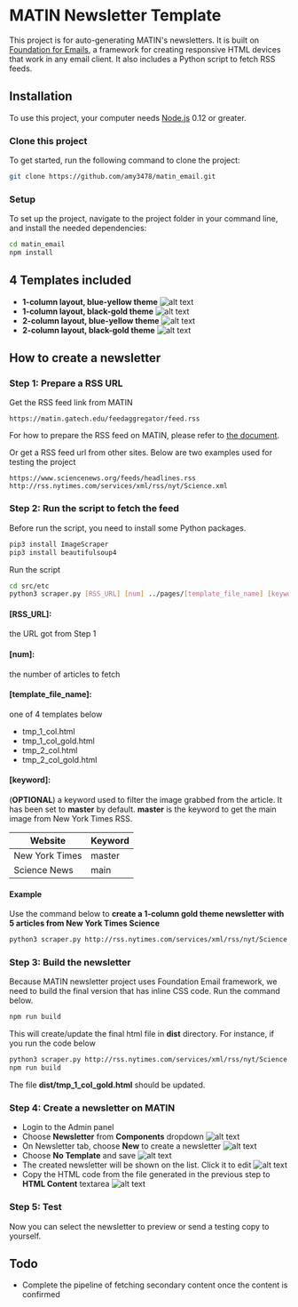 # MATIN Newsletter Template

This project is for auto-generating MATIN's newsletters. It is built on [Foundation for Emails](http://foundation.zurb.com/emails), a framework for creating responsive HTML devices that work in any email client. It also includes a Python script to fetch RSS feeds.

## Installation

To use this project, your computer needs [Node.js](https://nodejs.org/en/) 0.12 or greater.

### Clone this project

To get started, run the following command to clone the project:

```bash
git clone https://github.com/amy3478/matin_email.git
```

### Setup

To set up the project, navigate to the project folder in your command line, and install the needed dependencies:

```bash
cd matin_email
npm install
```

## 4 Templates included

- __1-column layout, blue-yellow theme__
![alt text](https://github.com/amy3478/matin_email/blob/master/src/etc/screenshoots/tmp_1_col.png "1 column layout")
- __1-column layout, black-gold theme__
![alt text](https://github.com/amy3478/matin_email/blob/master/src/etc/screenshoots/tmp_1_col_gold.png "1 column layout gold")
- __2-column layout, blue-yellow theme__
![alt text](https://github.com/amy3478/matin_email/blob/master/src/etc/screenshoots/tmp_2_col.png "2 column layout")
- __2-column layout, black-gold theme__
![alt text](https://github.com/amy3478/matin_email/blob/master/src/etc/screenshoots/tmp_2_col_gold.png "2 column layout gold")

## How to create a newsletter

### Step 1: __Prepare a RSS URL__

Get the RSS feed link from MATIN 
```
https://matin.gatech.edu/feedaggregator/feed.rss
```
For how to prepare the RSS feed on MATIN, please refer to [the document](https://docs.google.com/document/d/15XePN1W5p0ezKn5U-3q2sTGUM7fyOPp822i_80fsHds/edit?usp=sharing).

Or get a RSS feed url from other sites. Below are two examples used for testing the project
```
https://www.sciencenews.org/feeds/headlines.rss
http://rss.nytimes.com/services/xml/rss/nyt/Science.xml
```

### Step 2: __Run the script to fetch the feed__

Before run the script, you need to install some Python packages.
```bash
pip3 install ImageScraper
pip3 install beautifulsoup4
```

Run the script
```bash
cd src/etc
python3 scraper.py [RSS_URL] [num] ../pages/[template_file_name] [keyword]
```

#### [RSS_URL]: 
the URL got from Step 1
#### [num]: 
the number of articles to fetch
#### [template_file_name]: 
one of 4 templates below

* tmp_1_col.html
* tmp_1_col_gold.html
* tmp_2_col.html
* tmp_2_col_gold.html

#### [keyword]:
(__OPTIONAL__) a keyword used to filter the image grabbed from the article. It has been set to **master** by default. **master** is the keyword to get the main image from New York Times RSS. 

Website | Keyword
--- | --- 
New York Times | master
Science News | main

#### Example 
Use the command below to
**create a 1-column gold theme newsletter with 5 articles from New York Times Science**
```bash
python3 scraper.py http://rss.nytimes.com/services/xml/rss/nyt/Science.xml 5 ../pages/tmp_1_col_gold.html master
```

### Step 3: __Build the newsletter__
Because MATIN newsletter project uses Foundation Email framework, we need to build the final version that has inline CSS code. Run the command below.
```bash
npm run build
```
This will create/update the final html file in **dist** directory. For instance, if you run the code below
```bash
python3 scraper.py http://rss.nytimes.com/services/xml/rss/nyt/Science.xml 5 ../pages/tmp_1_col_gold.html master
npm run build
```
The file **dist/tmp_1_col_gold.html** should be updated. 

### Step 4: __Create a newsletter on MATIN__
- Login to the Admin panel
- Choose **Newsletter** from **Components** dropdown
![alt text](https://github.com/amy3478/matin_email/blob/master/src/etc/screenshoots/newsletter1.png)
- On Newsletter tab, choose **New** to create a newsletter
![alt text](https://github.com/amy3478/matin_email/blob/master/src/etc/screenshoots/newsletter2.png)
- Choose **No Template** and save
![alt text](https://github.com/amy3478/matin_email/blob/master/src/etc/screenshoots/newsletter3.png)
- The created newsletter will be shown on the list. Click it to edit
![alt text](https://github.com/amy3478/matin_email/blob/master/src/etc/screenshoots/newsletter4.png)
- Copy the HTML code from the file generated in the previous step to **HTML Content** textarea
![alt text](https://github.com/amy3478/matin_email/blob/master/src/etc/screenshoots/newsletter5.png)

### Step 5: __Test__
Now you can select the newsletter to preview or send a testing copy to yourself.


## Todo
- Complete the pipeline of fetching secondary content once the content is confirmed

